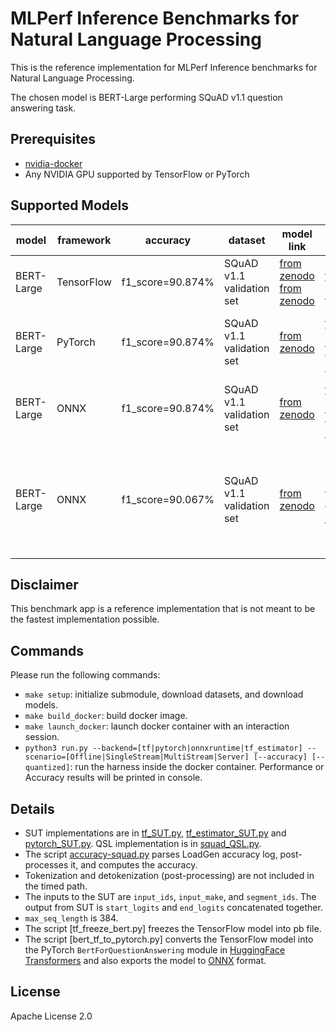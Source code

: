# MLPerf Inference Benchmarks for Natural Language Processing

This is the reference implementation for MLPerf Inference benchmarks for Natural Language Processing.

The chosen model is BERT-Large performing SQuAD v1.1 question answering task.

## Prerequisites

- [nvidia-docker](https://github.com/NVIDIA/nvidia-docker)
- Any NVIDIA GPU supported by TensorFlow or PyTorch

## Supported Models

| model | framework | accuracy | dataset | model link | model source | precision | notes |
| ----- | --------- | -------- | ------- | ---------- | ------------ | --------- | ----- |
| BERT-Large | TensorFlow | f1_score=90.874% | SQuAD v1.1 validation set | [from zenodo](https://zenodo.org/record/3733868) [from zenodo](https://zenodo.org/record/3939747) | [BERT-Large](https://github.com/google-research/bert), trained with [NVIDIA DeepLearningExamples](https://github.com/NVIDIA/DeepLearningExamples/tree/master/TensorFlow/LanguageModeling/BERT) | fp32 | |
| BERT-Large | PyTorch | f1_score=90.874% | SQuAD v1.1 validation set | [from zenodo](https://zenodo.org/record/3733896) | [BERT-Large](https://github.com/google-research/bert), trained with [NVIDIA DeepLearningExamples](https://github.com/NVIDIA/DeepLearningExamples/tree/master/TensorFlow/LanguageModeling/BERT), converted with [bert_tf_to_pytorch.py](bert_tf_to_pytorch.py) | fp32 | |
| BERT-Large | ONNX | f1_score=90.874% | SQuAD v1.1 validation set | [from zenodo](https://zenodo.org/record/3733910) | [BERT-Large](https://github.com/google-research/bert), trained with [NVIDIA DeepLearningExamples](https://github.com/NVIDIA/DeepLearningExamples/tree/master/TensorFlow/LanguageModeling/BERT), converted with [bert_tf_to_pytorch.py](bert_tf_to_pytorch.py) | fp32 | |
| BERT-Large | ONNX | f1_score=90.067% | SQuAD v1.1 validation set | [from zenodo](https://zenodo.org/record/3750364) | Fine-tuned based on the PyTorch model and converted with [bert_tf_to_pytorch.py](bert_tf_to_pytorch.py) | int8, symetrically per-tensor quantized without bias | See [MLPerf INT8 BERT Finetuning.pdf](MLPerf INT8 BERT Finetuning.pdf) for details about the fine-tuning process |

## Disclaimer
This benchmark app is a reference implementation that is not meant to be the fastest implementation possible.

## Commands

Please run the following commands:

- `make setup`: initialize submodule, download datasets, and download models.
- `make build_docker`: build docker image.
- `make launch_docker`: launch docker container with an interaction session.
- `python3 run.py --backend=[tf|pytorch|onnxruntime|tf_estimator] --scenario=[Offline|SingleStream|MultiStream|Server] [--accuracy] [--quantized]`: run the harness inside the docker container. Performance or Accuracy results will be printed in console.

## Details

- SUT implementations are in [tf_SUT.py](tf_SUT.py), [tf_estimator_SUT.py](tf_estimator_SUT.py) and [pytorch_SUT.py](pytorch_SUT.py). QSL implementation is in [squad_QSL.py](squad_QSL.py).
- The script [accuracy-squad.py](accuracy-squad.py) parses LoadGen accuracy log, post-processes it, and computes the accuracy.
- Tokenization and detokenization (post-processing) are not included in the timed path.
- The inputs to the SUT are `input_ids`, `input_make`, and `segment_ids`. The output from SUT is `start_logits` and `end_logits` concatenated together.
- `max_seq_length` is 384.
- The script [tf_freeze_bert.py] freezes the TensorFlow model into pb file.
- The script [bert_tf_to_pytorch.py] converts the TensorFlow model into the PyTorch `BertForQuestionAnswering` module in [HuggingFace Transformers](https://github.com/huggingface/transformers) and also exports the model to [ONNX](https://github.com/onnx/onnx) format.

## License

Apache License 2.0
